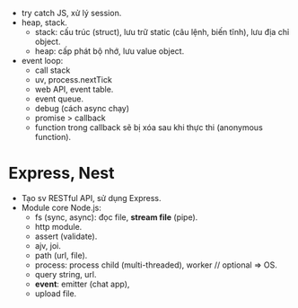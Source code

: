- try catch JS, xử lý session.
- heap, stack.
    - stack: cấu trúc (struct), lưu trữ static (câu lệnh, biến tĩnh), lưu địa chỉ object.
    - heap: cấp phát bộ nhớ, lưu value object.
- event loop:
    - call stack
    - uv, process.nextTick
    - web API, event table.
    - event queue.
    - debug (cách async chạy)
    - promise > callback
    - function trong callback sẽ bị xóa sau khi thực thi (anonymous function).

# **Express, Nest**
- Tạo sv RESTful API, sử dụng Express.
- Module core Node.js:
    - fs (sync, async): đọc file, **stream file** (pipe).
    - http module.
    - assert (validate).
    - ajv, joi.
    - path (url, file).
    - process: process child (multi-threaded), worker // optional => OS.
    - query string, url.
    - **event**: emitter (chat app), 
    - upload file.